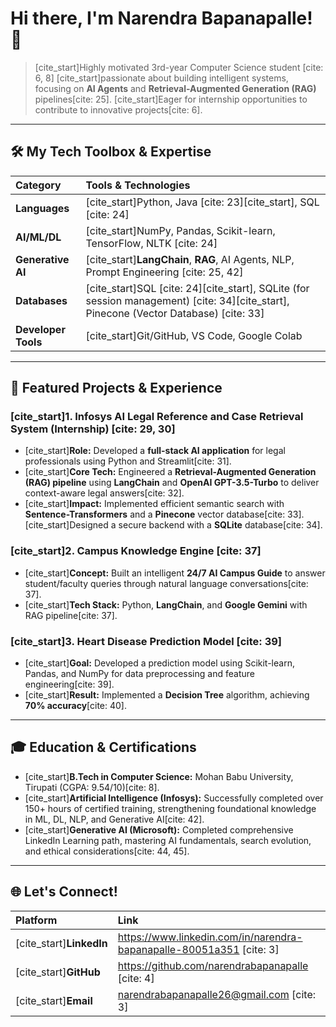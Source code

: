 # Hi there, I'm Narendra Bapanapalle! 👋

> [cite_start]Highly motivated 3rd-year Computer Science student [cite: 6, 8] [cite_start]passionate about building intelligent systems, focusing on **AI Agents** and **Retrieval-Augmented Generation (RAG)** pipelines[cite: 25]. [cite_start]Eager for internship opportunities to contribute to innovative projects[cite: 6].

---

## 🛠️ My Tech Toolbox & Expertise

| Category | Tools & Technologies |
| :--- | :--- |
| **Languages** | [cite_start]Python, Java [cite: 23][cite_start], SQL [cite: 24] |
| **AI/ML/DL** | [cite_start]NumPy, Pandas, Scikit-learn, TensorFlow, NLTK [cite: 24] |
| **Generative AI**| [cite_start]**LangChain**, **RAG**, AI Agents, NLP, Prompt Engineering [cite: 25, 42] |
| **Databases** | [cite_start]SQL [cite: 24][cite_start], SQLite (for session management) [cite: 34][cite_start], Pinecone (Vector Database) [cite: 33] |
| **Developer Tools**| [cite_start]Git/GitHub, VS Code, Google Colab  |

---

## 🚀 Featured Projects & Experience

### [cite_start]1. Infosys AI Legal Reference and Case Retrieval System (Internship) [cite: 29, 30]
* [cite_start]**Role:** Developed a **full-stack AI application** for legal professionals using Python and Streamlit[cite: 31].
* [cite_start]**Core Tech:** Engineered a **Retrieval-Augmented Generation (RAG) pipeline** using **LangChain** and **OpenAI GPT-3.5-Turbo** to deliver context-aware legal answers[cite: 32].
* [cite_start]**Impact:** Implemented efficient semantic search with **Sentence-Transformers** and a **Pinecone** vector database[cite: 33]. [cite_start]Designed a secure backend with a **SQLite** database[cite: 34].

### [cite_start]2. Campus Knowledge Engine [cite: 37]
* [cite_start]**Concept:** Built an intelligent **24/7 AI Campus Guide** to answer student/faculty queries through natural language conversations[cite: 37].
* [cite_start]**Tech Stack:** Python, **LangChain**, and **Google Gemini** with RAG pipeline[cite: 37].

### [cite_start]3. Heart Disease Prediction Model [cite: 39]
* [cite_start]**Goal:** Developed a prediction model using Scikit-learn, Pandas, and NumPy for data preprocessing and feature engineering[cite: 39].
* [cite_start]**Result:** Implemented a **Decision Tree** algorithm, achieving **70% accuracy**[cite: 40].

---

## 🎓 Education & Certifications

* [cite_start]**B.Tech in Computer Science:** Mohan Babu University, Tirupati (CGPA: $9.54/10$)[cite: 8].
* [cite_start]**Artificial Intelligence (Infosys):** Successfully completed over 150+ hours of certified training, strengthening foundational knowledge in ML, DL, NLP, and Generative AI[cite: 42].
* [cite_start]**Generative AI (Microsoft):** Completed comprehensive LinkedIn Learning path, mastering AI fundamentals, search evolution, and ethical considerations[cite: 44, 45].

---

## 🌐 Let's Connect!

| Platform | Link |
| :--- | :--- |
| [cite_start]**LinkedIn** | https://www.linkedin.com/in/narendra-bapanapalle-80051a351 [cite: 3] |
| [cite_start]**GitHub** | https://github.com/narendrabapanapalle [cite: 4] |
| [cite_start]**Email** | narendrabapanapalle26@gmail.com [cite: 3] |
